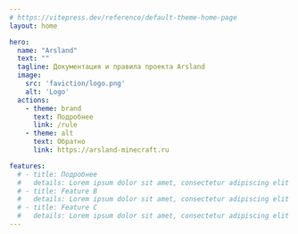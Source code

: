 ```yaml
---
# https://vitepress.dev/reference/default-theme-home-page
layout: home

hero:
  name: "Arsland"
  text: ""
  tagline: Документация и правила проекта Arsland
  image:
    src: 'faviction/logo.png'
    alt: 'Logo'
  actions:
    - theme: brand
      text: Подробнее
      link: /rule
    - theme: alt
      text: Обратно
      link: https://arsland-minecraft.ru

features:
  # - title: Подробнее
  #   details: Lorem ipsum dolor sit amet, consectetur adipiscing elit
  # - title: Feature B
  #   details: Lorem ipsum dolor sit amet, consectetur adipiscing elit
  # - title: Feature C
  #   details: Lorem ipsum dolor sit amet, consectetur adipiscing elit
---
```


